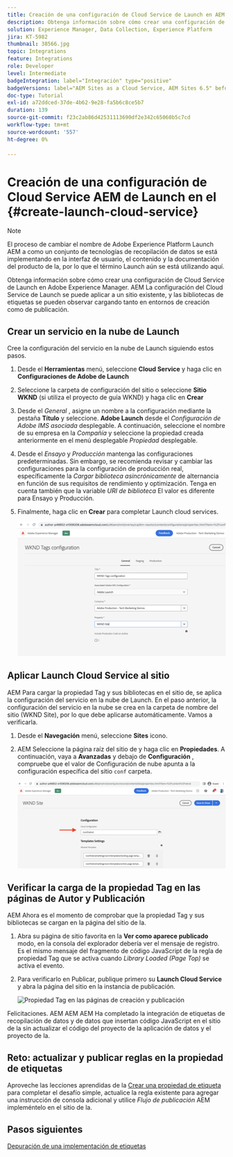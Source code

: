 ```yaml
---
title: Creación de una configuración de Cloud Service de Launch en AEM Sites
description: Obtenga información sobre cómo crear una configuración de Cloud Service AEM de Launch en. La configuración del Cloud Service de Launch se puede aplicar a un sitio existente, y las bibliotecas de etiquetas se pueden observar cargando tanto en entornos de autor como de publicación.
solution: Experience Manager, Data Collection, Experience Platform
jira: KT-5982
thumbnail: 38566.jpg
topic: Integrations
feature: Integrations
role: Developer
level: Intermediate
badgeIntegration: label="Integración" type="positive"
badgeVersions: label="AEM Sites as a Cloud Service, AEM Sites 6.5" before-title="false"
doc-type: Tutorial
exl-id: a72ddced-37de-4b62-9e28-fa5b6c8ce5b7
duration: 139
source-git-commit: f23c2ab86d42531113690df2e342c65060b5c7cd
workflow-type: tm+mt
source-wordcount: '557'
ht-degree: 0%

---
```


# Creación de una configuración de Cloud Service AEM de Launch en el {#create-launch-cloud-service}

>[!NOTE]
>
>El proceso de cambiar el nombre de Adobe Experience Platform Launch AEM a como un conjunto de tecnologías de recopilación de datos se está implementando en la interfaz de usuario, el contenido y la documentación del producto de la, por lo que el término Launch aún se está utilizando aquí.

Obtenga información sobre cómo crear una configuración de Cloud Service de Launch en Adobe Experience Manager. AEM La configuración del Cloud Service de Launch se puede aplicar a un sitio existente, y las bibliotecas de etiquetas se pueden observar cargando tanto en entornos de creación como de publicación.

## Crear un servicio en la nube de Launch

Cree la configuración del servicio en la nube de Launch siguiendo estos pasos.

1. Desde el **Herramientas** menú, seleccione **Cloud Service** y haga clic en **Configuraciones de Adobe de Launch**

1. Seleccione la carpeta de configuración del sitio o seleccione **Sitio WKND** (si utiliza el proyecto de guía WKND) y haga clic en **Crear**

1. Desde el _General_ , asigne un nombre a la configuración mediante la pestaña **Título** y seleccione. **Adobe Launch** desde el _Configuración de Adobe IMS asociada_ desplegable. A continuación, seleccione el nombre de su empresa en la _Compañía_ y seleccione la propiedad creada anteriormente en el menú desplegable _Propiedad_ desplegable.

1. Desde el _Ensayo_ y _Producción_ mantenga las configuraciones predeterminadas. Sin embargo, se recomienda revisar y cambiar las configuraciones para la configuración de producción real, específicamente la _Cargar biblioteca asincrónicamente_ de alternancia en función de sus requisitos de rendimiento y optimización. Tenga en cuenta también que la variable _URI de biblioteca_ El valor es diferente para Ensayo y Producción.

1. Finalmente, haga clic en **Crear** para completar Launch cloud services.

   ![Configuración de Cloud Service de Launch](assets/launch-cloud-services-config.png)

## Aplicar Launch Cloud Service al sitio

AEM Para cargar la propiedad Tag y sus bibliotecas en el sitio de, se aplica la configuración del servicio en la nube de Launch. En el paso anterior, la configuración del servicio en la nube se crea en la carpeta de nombre del sitio (WKND Site), por lo que debe aplicarse automáticamente. Vamos a verificarla.

1. Desde el **Navegación** menú, seleccione **Sites** icono.

1. AEM Seleccione la página raíz del sitio de y haga clic en **Propiedades**. A continuación, vaya a **Avanzadas** y debajo de **Configuración** , compruebe que el valor de Configuración de nube apunta a la configuración específica del sitio `conf` carpeta.

   ![Aplicar configuración de Cloud Service al sitio](assets/apply-cloud-services-config-to-site.png)

## Verificar la carga de la propiedad Tag en las páginas de Autor y Publicación

AEM Ahora es el momento de comprobar que la propiedad Tag y sus bibliotecas se cargan en la página del sitio de la.

1. Abra su página de sitio favorita en la **Ver como aparece publicado** modo, en la consola del explorador debería ver el mensaje de registro. Es el mismo mensaje del fragmento de código JavaScript de la regla de propiedad Tag que se activa cuando _Library Loaded (Page Top)_ se activa el evento.

1. Para verificarlo en Publicar, publique primero su **Launch Cloud Service** y abra la página del sitio en la instancia de publicación.

   ![Propiedad Tag en las páginas de creación y publicación](assets/tag-property-on-author-publish-pages.png)

Felicitaciones. AEM AEM AEM Ha completado la integración de etiquetas de recopilación de datos y de datos que insertan código JavaScript en el sitio de la sin actualizar el código del proyecto de la aplicación de datos y el proyecto de la.

## Reto: actualizar y publicar reglas en la propiedad de etiquetas

Aproveche las lecciones aprendidas de la [Crear una propiedad de etiqueta](./create-tag-property.md) para completar el desafío simple, actualice la regla existente para agregar una instrucción de consola adicional y utilice _Flujo de publicación_ AEM impleméntelo en el sitio de la.

## Pasos siguientes

[Depuración de una implementación de etiquetas](debug-tags-implementation.md)
